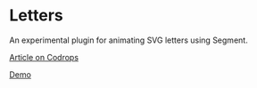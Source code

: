 # Letters

An experimental plugin for animating SVG letters using Segment.

[Article on Codrops](http://tympanus.net/codrops/2016/03/02/creative-svg-letter-animations/)

[Demo](http://tympanus.net/Development/AnimatedLetters/)